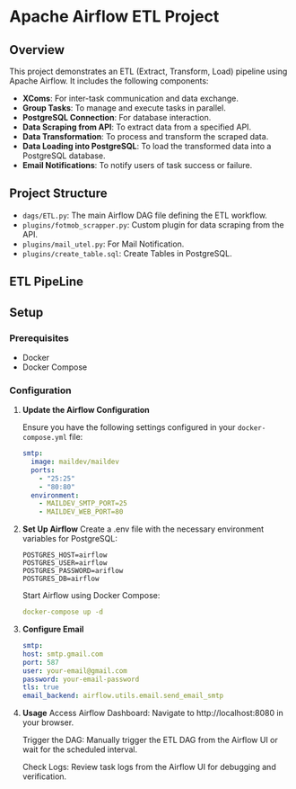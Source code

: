 # Apache Airflow ETL Project

## Overview

This project demonstrates an ETL (Extract, Transform, Load) pipeline using Apache Airflow. It includes the following components:

- **XComs**: For inter-task communication and data exchange.
- **Group Tasks**: To manage and execute tasks in parallel.
- **PostgreSQL Connection**: For database interaction.
- **Data Scraping from API**: To extract data from a specified API.
- **Data Transformation**: To process and transform the scraped data.
- **Data Loading into PostgreSQL**: To load the transformed data into a PostgreSQL database.
- **Email Notifications**: To notify users of task success or failure.

## Project Structure

- `dags/ETL.py`: The main Airflow DAG file defining the ETL workflow.
- `plugins/fotmob_scrapper.py`: Custom plugin for data scraping from the API.
- `plugins/mail_utel.py`: For Mail Notification.
- `plugins/create_table.sql`: Create Tables in PostgreSQL.

## ETL PipeLine



## Setup

### Prerequisites

- Docker
- Docker Compose

### Configuration

1. **Update the Airflow Configuration**

   Ensure you have the following settings configured in your `docker-compose.yml` file:

   ```yaml
   smtp:
     image: maildev/maildev
     ports:
       - "25:25"
       - "80:80"
     environment:
       - MAILDEV_SMTP_PORT=25
       - MAILDEV_WEB_PORT=80
2. **Set Up Airflow**
    Create a .env file with the necessary environment variables for PostgreSQL:
    ```.env
    POSTGRES_HOST=airflow
    POSTGRES_USER=airflow
    POSTGRES_PASSWORD=ariflow
    POSTGRES_DB=airflow

    ```
    Start Airflow using Docker Compose:
    ```yaml
    docker-compose up -d
    ```

3. **Configure Email**

    ```yaml
    smtp:
    host: smtp.gmail.com
    port: 587
    user: your-email@gmail.com
    password: your-email-password
    tls: true
    email_backend: airflow.utils.email.send_email_smtp
    ```

4. **Usage**
    Access Airflow Dashboard: Navigate to http://localhost:8080 in your browser.

    Trigger the DAG: Manually trigger the ETL DAG from the Airflow UI or wait for the scheduled interval.
    
    Check Logs: Review task logs from the Airflow UI for debugging and verification.
